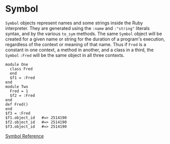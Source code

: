 # Symbol

`Symbol` objects represent names and some strings inside the Ruby interpreter.
They are generated using the `:name` and `:"string"` literals syntax, and by
the various `to_sym` methods. The same `Symbol` object will be created for a
given name or string for the duration of a program's execution, regardless of
the context or meaning of that name. Thus if `Fred` is a constant in one
context, a method in another, and a class in a third, the `Symbol` `:Fred`
will be the same object in all three contexts.

    module One
      class Fred
      end
      $f1 = :Fred
    end
    module Two
      Fred = 1
      $f2 = :Fred
    end
    def Fred()
    end
    $f3 = :Fred
    $f1.object_id   #=> 2514190
    $f2.object_id   #=> 2514190
    $f3.object_id   #=> 2514190

[Symbol Reference](https://ruby-doc.org/core-2.5.0/Symbol.html)
